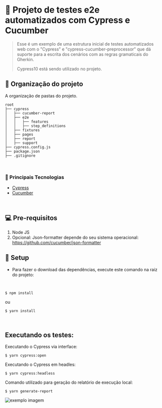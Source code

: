 # 🚀 Projeto de testes e2e automatizados com Cypress e Cucumber

> Esse é um exemplo de uma estrutura inicial de testes automatizados web com o "Cypress" e "cypress-cucumber-preprocessor" que dá suporte para a escrita dos cenários com as regras gramaticais do Gherkin.
> 
> Cypress10 está sendo utilizado no projeto.


## :open_file_folder: Organização do projeto

A organização de pastas do projeto.

```
root
├── cypress
│   ├── cucumber-report
│   ├── e2e
│   │   ├── features
│   │   ├── step_definitions
│   ├── fixtures
│   ├── pages
│   ├── report
│   ├── support
├── cypress.config.js
├── package.json
├── .gitignore
```

<br>

### :wrench: Principais Tecnologias

- [Cypress](https://www.cypress.io/)
- [Cucumber](https://cucumber.io/)

<br>

## 💻 Pre-requisitos

1. Node JS
2. Opcional: Json-formatter depende do seu sistema operacional: https://github.com/cucumber/json-formatter
 
## :scroll: Setup

- Para fazer o download das dependências, execute este comando na raiz do projeto:

<br>

```
$ npm install
```
ou
```
$ yarn install
```
<br>

## Executando os testes:

Executando o Cypress via interface:

```
$ yarn cypress:open
```

Executando o Cypress em headles:
```
$ yarn cypress:headless
```

Comando utilizado para geração do relatório de execução local:
```
$ yarn generate-report
```

<img src="https://media.licdn.com/dms/image/D4D12AQGoFi4cMbApzQ/article-cover_image-shrink_720_1280/0/1691404661944?e=2147483647&v=beta&t=sOa1js9lZj2HWfEmEDMO4u0LT_1s1mYRIRrI2YOgG9Q" alt="exemplo imagem">